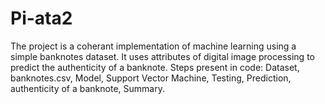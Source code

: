 # Pi-ata2
The project is a coherant implementation of machine learning using a simple banknotes dataset. It uses attributes of digital image processing to predict the authenticity of a banknote.
Steps present in code:
Dataset,
banknotes.csv,
Model,
Support Vector Machine,
Testing,
Prediction,
authenticity of a banknote,
Summary.
